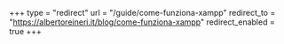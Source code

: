 +++
type = "redirect"
url = "/guide/come-funziona-xampp"
redirect_to = "https://albertoreineri.it/blog/come-funziona-xampp"
redirect_enabled = true
+++